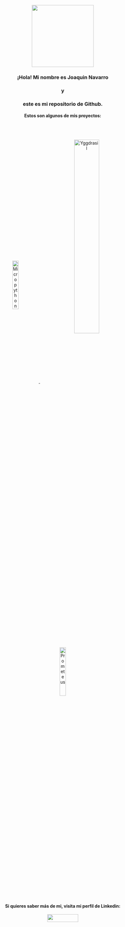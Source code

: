 <div style="background-image:url('https://github.com/jnavarromarti/images/blob/main/cosmos-1853491.jpg');" width="80%">
<p align="center">
  <img src="https://github.com/jnavarromarti/images/blob/main/img1.jpeg" width="200" align="center">
</p> 
<p align="center">
<h3 align="center">¡Hola! Mi nombre es Joaquin Navarro <br></h3>
<h3 align="center">y <br></h3>
 <h3 align="center">este es mi repositorio de Github.</h3>
</p>
<p align="center">
 <h4 align="center">Estos son algunos de mis proyectos: <br></h4>
</p>
<p align="center">
  <a href="https://github.com/jnavarromarti/Micropython">
  <img src="https://github.com/jnavarromarti/images/blob/main/img2.png" width="20%" align="center" style="padding: 5%" alt="Micropython">
    </a>
    <a href="https://github.com/jnavarromarti/Micropython">
  <img src="https://github.com/jnavarromarti/images/blob/main/img3.png" width="40%" align="center" style="padding: 10%" alt="Yggdrasil">
  </a>
      <a href="https://github.com/jnavarromarti/Micropython">
    <img src="https://github.com/jnavarromarti/images/blob/main/img4.png" width="20%" align="center" style="padding: 5%" alt="Prometeus">
    </a>
  </p>
  <p align="center">
  <h4 align="center">Si quieres saber más de mi, visita mi perfil de Linkedin: <br></h4>
  </p>
  <p align="center">
<a href="https://www.linkedin.com/in/ximo-navarro-mart%C3%AD-823995214/" align="center" ><img src ="https://upload.wikimedia.org/wikipedia/commons/thumb/a/aa/LinkedIn_2021.svg/1920px-LinkedIn_2021.svg.png" height="25px" width="100px"></a>
  </p>
</div>

